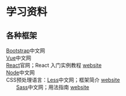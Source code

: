 # 学习资料
## 各种框架
[Bootstrap](http://www.bootcss.com/)中文网<br/>
[Vue](https://cn.vuejs.org/v2/guide/)中文网<br/>
[React](https://facebook.github.io/react/)官网；React 入门实例教程 [website](http://www.ruanyifeng.com/blog/2015/03/react.html)<br/>
[Node](http://nodejs.cn/)中文网<br/>
CSS预处理语言：[Less](http://lesscss.cn/)中文网；框架简介 [website](https://www.ibm.com/developerworks/cn/web/1207_zhaoch_lesscss/)<br/>
&nbsp;&nbsp;&nbsp;&nbsp;&nbsp;&nbsp;&nbsp;[Sass](https://www.sass.hk/)中文网；用法指南 [website](http://www.ruanyifeng.com/blog/2012/06/sass.html)<br/>

